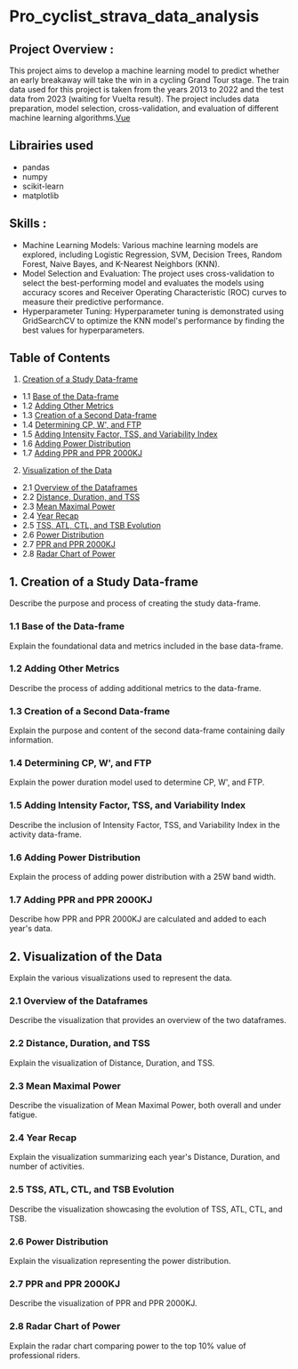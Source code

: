 # Pro_cyclist_strava_data_analysis

## Project Overview : 
This project aims to develop a machine learning model to predict whether an early breakaway will take the win in a cycling Grand Tour stage. The train data used for this project is taken from the years 2013 to 2022 and the test data from 2023 (waiting for Vuelta result). The project includes data preparation, model selection, cross-validation, and evaluation of different machine learning algorithms.[Vue](https://github.com/vuejs/vue)

## Librairies used
- pandas
- numpy
- scikit-learn
- matplotlib

## Skills : 
- Machine Learning Models: Various machine learning models are explored, including Logistic Regression, SVM, Decision Trees, Random Forest, Naive Bayes, and K-Nearest Neighbors (KNN).
- Model Selection and Evaluation: The project uses cross-validation to select the best-performing model and evaluates the models using accuracy scores and Receiver Operating Characteristic (ROC) curves to measure their predictive performance.
- Hyperparameter Tuning: Hyperparameter tuning is demonstrated using GridSearchCV to optimize the KNN model's performance by finding the best values for hyperparameters.

## Table of Contents

1. [Creation of a Study Data-frame](#1-creation-of-a-study-data-frame)
-    1.1 [Base of the Data-frame](#11-base-of-the-data-frame)
-    1.2 [Adding Other Metrics](#12-adding-other-metrics)
-    1.3 [Creation of a Second Data-frame](#13-creation-of-a-second-data-frame)
-    1.4 [Determining CP, W', and FTP](#14-determining-cp-w-and-ftp)
-    1.5 [Adding Intensity Factor, TSS, and Variability Index](#15-adding-intensity-factor-tss-and-variability-index)
-    1.6 [Adding Power Distribution](#16-adding-power-distribution)
-    1.7 [Adding PPR and PPR 2000KJ](#17-adding-ppr-and-ppr-2000kj)
2. [Visualization of the Data](#2-visualization-of-the-data)
-    2.1 [Overview of the Dataframes](#21-overview-of-the-dataframes)
-    2.2 [Distance, Duration, and TSS](#22-distance-duration-and-tss)
-    2.3 [Mean Maximal Power](#23-mean-maximal-power)
-    2.4 [Year Recap](#24-year-recap)
-    2.5 [TSS, ATL, CTL, and TSB Evolution](#25-tss-atl-ctl-and-tsb-evolution)
-    2.6 [Power Distribution](#26-power-distribution)
-    2.7 [PPR and PPR 2000KJ](#27-ppr-and-ppr-2000kj)
-    2.8 [Radar Chart of Power](#28-radar-chart-of-power)

## 1. Creation of a Study Data-frame

Describe the purpose and process of creating the study data-frame.

### 1.1 Base of the Data-frame

Explain the foundational data and metrics included in the base data-frame.

### 1.2 Adding Other Metrics

Describe the process of adding additional metrics to the data-frame.

### 1.3 Creation of a Second Data-frame

Explain the purpose and content of the second data-frame containing daily information.

### 1.4 Determining CP, W', and FTP

Explain the power duration model used to determine CP, W', and FTP.

### 1.5 Adding Intensity Factor, TSS, and Variability Index

Describe the inclusion of Intensity Factor, TSS, and Variability Index in the activity data-frame.

### 1.6 Adding Power Distribution

Explain the process of adding power distribution with a 25W band width.

### 1.7 Adding PPR and PPR 2000KJ

Describe how PPR and PPR 2000KJ are calculated and added to each year's data.

## 2. Visualization of the Data

Explain the various visualizations used to represent the data.

### 2.1 Overview of the Dataframes

Describe the visualization that provides an overview of the two dataframes.

### 2.2 Distance, Duration, and TSS

Explain the visualization of Distance, Duration, and TSS.

### 2.3 Mean Maximal Power

Describe the visualization of Mean Maximal Power, both overall and under fatigue.

### 2.4 Year Recap

Explain the visualization summarizing each year's Distance, Duration, and number of activities.

### 2.5 TSS, ATL, CTL, and TSB Evolution

Describe the visualization showcasing the evolution of TSS, ATL, CTL, and TSB.

### 2.6 Power Distribution

Explain the visualization representing the power distribution.

### 2.7 PPR and PPR 2000KJ

Describe the visualization of PPR and PPR 2000KJ.

### 2.8 Radar Chart of Power

Explain the radar chart comparing power to the top 10% value of professional riders.

